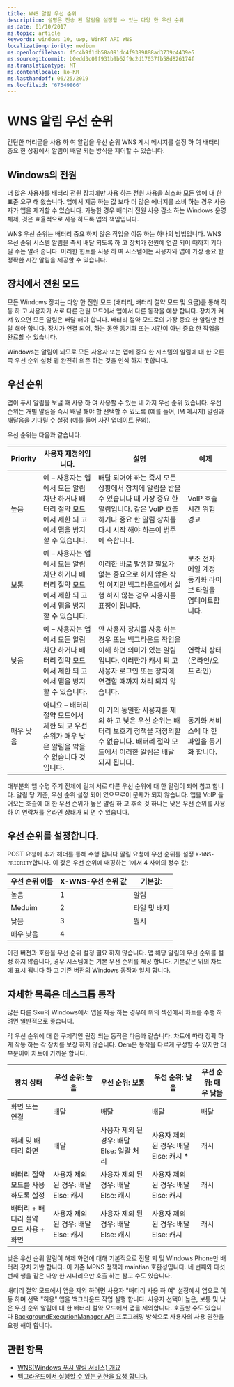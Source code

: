 ```yaml
---
title: WNS 알림 우선 순위
description: 설명은 전송 된 알림을 설정할 수 있는 다양 한 우선 순위
ms.date: 01/10/2017
ms.topic: article
keywords: windows 10, uwp, WinRT API WNS
localizationpriority: medium
ms.openlocfilehash: f5c4b9f1db58a091dc4f9389888ad3739c4439e5
ms.sourcegitcommit: b0edd3c09f931b9b62f9c2d17037fb58d826174f
ms.translationtype: MT
ms.contentlocale: ko-KR
ms.lasthandoff: 06/25/2019
ms.locfileid: "67349866"
---
```

# <a name="wns-notification-priorities"></a>WNS 알림 우선 순위
간단한 머리글을 사용 하 여 알림을 우선 순위 WNS 게시 메시지를 설정 하 여 배터리 중요 한 상황에서 알림이 배달 되는 방식을 제어할 수 있습니다.

## <a name="power-on-windows"></a>Windows의 전원
더 많은 사용자를 배터리 전원 장치에만 사용 하는 전원 사용을 최소화 모든 앱에 대 한 표준 요구 해 왔습니다. 앱에서 제공 하는 값 보다 더 많은 에너지를 소비 하는 경우 사용자가 앱을 제거할 수 있습니다. 가능한 경우 배터리 전원 사용 감소 하는 Windows 운영 체제, 것은 효율적으로 사용 하도록 앱의 책임입니다. 

WNS 우선 순위는 배터리 중요 하지 않은 작업을 이동 하는 하나의 방법입니다. WNS 우선 순위 시스템 알림을 즉시 배달 되도록 하 고 장치가 전원에 연결 되어 때까지 기다릴 수는 알려 줍니다. 이러한 힌트를 사용 하 여 시스템에는 사용자와 앱에 가장 중요 한 정확한 시간 알림을 제공할 수 있습니다. 

## <a name="power-modes-on-the-device"></a>장치에서 전원 모드
모든 Windows 장치는 다양 한 전원 모드 (배터리, 배터리 절약 모드 및 요금)를 통해 작동 하 고 사용자가 서로 다른 전원 모드에서 앱에서 다른 동작을 예상 합니다. 장치가 켜져 있으면 모든 알림은 배달 해야 합니다. 배터리 절약 모드로의 가장 중요 한 알림만 전달 해야 합니다. 장치가 연결 되어, 하는 동안 동기화 또는 시간이 아닌 중요 한 작업을 완료할 수 있습니다.

Windows는 알림이 되므로 모든 사용자 또는 앱에 중요 한 시스템의 알림에 대 한 오른쪽 우선 순위 설정 앱 완전히 의존 하는 것을 인식 하지 못합니다. 

## <a name="priorities"></a>우선 순위
앱이 푸시 알림을 보낼 때 사용 하 여 사용할 수 있는 네 가지 우선 순위 있습니다. 우선 순위는 개별 알림을 즉시 배달 해야 할 선택할 수 있도록 (예를 들어, IM 메시지) 알림과 깨달음을 기다릴 수 설정 (예를 들어 사진 업데이트 문의).

우선 순위는 다음과 같습니다. 

|    Priority    |    사용자 재정의입니다.    |    설명    |    예제    |
|----------------|---------------------|-------------------|---------------|
|    높음    |    예 – 사용자는 앱에서 모든 알림 차단 하거나 배터리 절약 모드에서 제한 되 고에서 앱을 방지할 수 있습니다.    |    배달 되어야 하는 즉시 모든 상황에서 장치에 알림을 받을 수 있습니다 때 가장 중요 한 알림입니다. 같은 VoIP 호출 하거나 중요 한 알림 장치를 다시 시작 해야 하는이 범주에 속합니다.    |    VoIP 호출 시간 위험 경고    |
|    보통    |    예 – 사용자는 앱에서 모든 알림 차단 하거나 배터리 절약 모드에서 제한 되 고에서 앱을 방지할 수 있습니다.    |    이러한 바로 발생할 필요가 없는 중요으로 하지 않은 작업 이지만 백그라운드에서 실행 하지 않는 경우 사용자를 표정이 됩니다.    |    보조 전자 메일 계정 동기화 라이브 타일을 업데이트합니다.    |
|    낮음    |    예 – 사용자는 앱에서 모든 알림 차단 하거나 배터리 절약 모드에서 제한 되 고에서 앱을 방지할 수 있습니다.    |    만 사용자 장치를 사용 하는 경우 또는 백그라운드 작업을 이해 하면 의미가 있는 알림입니다. 이러한가 캐시 되 고 사용자 로그인 또는 장치에 연결할 때까지 처리 되지 않습니다.    |    연락처 상태 (온라인/오프 라인)    |
|    매우 낮음     |    아니요 – 배터리 절약 모드에서 제한 되 고 우선 순위가 매우 낮은 알림을 막을 수 없습니다 것입니다.    |    이 거의 동일한 사용자를 제외 하 고 낮은 우선 순위는 배터리 보호기 정책을 재정의할 수 없습니다. 배터리 절약 모드에서 이러한 알림은 배달 되지 됩니다.    |    동기화 서비스에 대 한 파일을 동기화 합니다.    |

대부분의 앱 수명 주기 전체에 걸쳐 서로 다른 우선 순위에 대 한 알림이 되어 참고 합니다. 알림 당 기준, 우선 순위 설정 되어 있으므로이 문제가 되지 않습니다. 앱을 VoIP 들어오는 호출에 대 한 우선 순위가 높은 알림 하 고 후속 것 하나는 낮은 우선 순위를 사용 하 여 연락처를 온라인 상태가 되 면 수 있습니다. 

## <a name="setting-the-priority"></a>우선 순위를 설정합니다.

POST 요청에 추가 헤더를 통해 수행 됩니다 알림 요청에 우선 순위를 설정 `X-WNS-PRIORITY`합니다. 이 값은 우선 순위에 매핑하는 1에서 4 사이의 정수 값: 

| 우선 순위 이름 | X-WNS-우선 순위 값 | 기본값: |
|---------------|----------------------|------------------|
| 높음 | 1 | 알림 |
| Meduim | 2 | 타일 및 배지 |
| 낮음 | 3 | 원시 |
| 매우 낮음 | 4 |  |

이전 버전과 호환을 우선 순위 설정 필요 하지 않습니다. 앱 해당 알림의 우선 순위를 설정 하지 않습니다, 경우 시스템에는 기본 우선 순위를 제공 합니다. 기본값은 위의 차트에 표시 됩니다 하 고 기존 버전의 Windows 동작과 일치 합니다. 

## <a name="detailed-listing-of-desktop-behavior"></a>자세한 목록은 데스크톱 동작 

많은 다른 Sku의 Windows에서 앱을 제공 하는 경우에 위의 섹션에서 차트를 수행 하려면 일반적으로 좋습니다. 

각 우선 순위에 대 한 구체적인 권장 되는 동작은 다음과 같습니다. 차트에 따라 정확 하 게 작동 하는 각 장치를 보장 하지 않습니다. Oem은 동작을 다르게 구성할 수 있지만 대부분이이 차트에 가까운 합니다. 

| 장치 상태    | 우선 순위: 높음    |    우선 순위: 보통        | 우선 순위: 낮음    |    우선 순위: 매우 낮음    |
|-------------------------------------------------------|----------------------------------------------------|----------------------------------------------------|----------------------------------------------------|--------------------------|
|    화면 또는 연결    |    배달    |    배달    |    배달    |    배달    |
|    해제 및 배터리 화면    |    배달    |    사용자 제외 된 경우: 배달 Else: 일괄 처리     |    사용자 제외 된 경우: 배달 Else: 캐시 *    |    캐시    |
|    배터리 절약 모드를 사용 하도록 설정    |    사용자 제외 된 경우: 배달 Else: 캐시    |    사용자 제외 된 경우: 배달 Else: 캐시    |    사용자 제외 된 경우: 배달 Else: 캐시    |    캐시     |
|    배터리 + 배터리 절약 모드 사용 + 화면    |    사용자 제외 된 경우: 배달 Else: 캐시    |    사용자 제외 된 경우: 배달 Else: 캐시    |    사용자 제외 된 경우: 배달 Else: 캐시    |    캐시    |

낮은 우선 순위 알림이 해제 화면에 대해 기본적으로 전달 되 및 Windows Phone만 배터리 장치 기반 합니다. 이 기존 MPNS 정책과 maintian 호환성입니다. 네 번째와 다섯 번째 행을 같은 다양 한 시나리오만 호출 하는 참고 수도 있습니다.

배터리 절약 모드에서 앱을 제외 하려면 사용자 "배터리 사용 하 여" 설정에서 앱으로 이동 하며 선택 "허용" 앱을 백그라운드 작업 실행 합니다. 사용자 선택이 높은, 보통 및 낮은 우선 순위 알림에 대 한 배터리 절약 모드에서 앱을 제외합니다. 호출할 수도 있습니다 [BackgroundExecutionManager API](https://docs.microsoft.com/uwp/api/windows.applicationmodel.background.backgroundexecutionmanager.requestaccesskindasync#Windows_ApplicationModel_Background_BackgroundExecutionManager_RequestAccessKindAsync_Windows_ApplicationModel_Background_BackgroundAccessRequestKind_System_String_) 프로그래밍 방식으로 사용자의 사용 권한을 요청 해야 합니다.  

## <a name="related-topics"></a>관련 항목
- [WNS(Windows 푸시 알림 서비스) 개요](windows-push-notification-services--wns--overview.md)
- [백그라운드에서 실행할 수 있는 권한을 요청 합니다.](https://docs.microsoft.com/uwp/api/windows.applicationmodel.background.backgroundexecutionmanager.requestaccesskindasync#Windows_ApplicationModel_Background_BackgroundExecutionManager_RequestAccessKindAsync_Windows_ApplicationModel_Background_BackgroundAccessRequestKind_System_String_)
